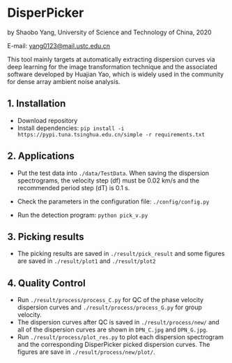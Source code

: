 # DisperPicker

by Shaobo Yang, University of Science and Technology of China, 2020

E-mail: <yang0123@mail.ustc.edu.cn>

This tool mainly targets at automatically extracting dispersion curves via deep learning for the image transformation technique and the associated software developed by Huajian Yao, which is widely used in the community for dense array ambient noise analysis.

## 1. Installation

* Download repository
* Install dependencies: `pip install -i https://pypi.tuna.tsinghua.edu.cn/simple -r requirements.txt`

## 2. Applications

* Put the test data into `./data/TestData`. When saving the dispersion spectrograms, the velocity step (df) must be 0.02 km/s and the recommended period step (dT) is 0.1 s.

* Check the parameters in the configuration file: `./config/config.py`

* Run the detection program: `python pick_v.py` 

## 3. Picking results

* The picking results are saved in `./result/pick_result` and some figures are saved in `./result/plot1` and `./result/plot2`

## 4. Quality Control

* Run `./result/process/process_C.py` for QC of the phase velocity dispersion curves and `./result/process/process_G.py` for group velocity.
* The dispersion curves after QC is saved in `./result/process/new/` and all of the dispersion curves are shown in `DPN_C.jpg` and `DPN_G.jpg`.
* Run `./result/process/plot_res.py` to plot each dispersion spectrogram and the corresponding DisperPicker picked dispersion curves. The figures are save in `./result/process/new/plot/`.

